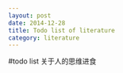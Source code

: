 ```yaml
---
layout: post
date: 2014-12-28
title: Todo list of literature
category: literature
---
```


#todo list
关于人的思维进食
